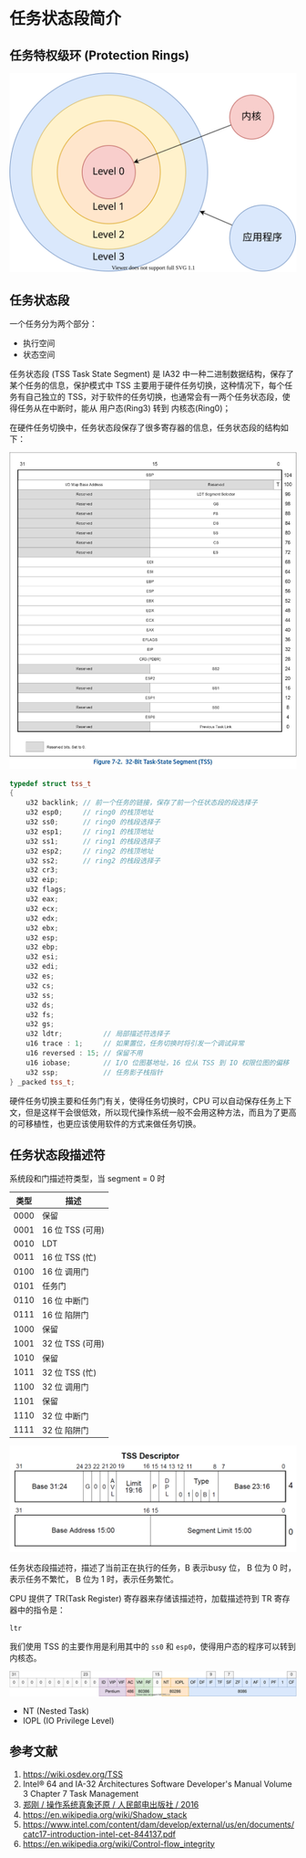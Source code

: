 # 任务状态段简介

## 任务特权级环 (Protection Rings)

![](./images/Privilege_Level.drawio.svg)

## 任务状态段

一个任务分为两个部分：

- 执行空间
- 状态空间

任务状态段 (TSS Task State Segment) 是 IA32 中一种二进制数据结构，保存了某个任务的信息，保护模式中 TSS 主要用于硬件任务切换，这种情况下，每个任务有自己独立的 TSS，对于软件的任务切换，也通常会有一两个任务状态段，使得任务从在中断时，能从 用户态(Ring3) 转到 内核态(Ring0)；

在硬件任务切换中，任务状态段保存了很多寄存器的信息，任务状态段的结构如下：

![](./images/tss.jpg)

```c++
typedef struct tss_t
{
    u32 backlink; // 前一个任务的链接，保存了前一个任状态段的段选择子
    u32 esp0;     // ring0 的栈顶地址
    u32 ss0;      // ring0 的栈段选择子
    u32 esp1;     // ring1 的栈顶地址
    u32 ss1;      // ring1 的栈段选择子
    u32 esp2;     // ring2 的栈顶地址
    u32 ss2;      // ring2 的栈段选择子
    u32 cr3;
    u32 eip;
    u32 flags;
    u32 eax;
    u32 ecx;
    u32 edx;
    u32 ebx;
    u32 esp;
    u32 ebp;
    u32 esi;
    u32 edi;
    u32 es;
    u32 cs;
    u32 ss;
    u32 ds;
    u32 fs;
    u32 gs;
    u32 ldtr;          // 局部描述符选择子
    u16 trace : 1;     // 如果置位，任务切换时将引发一个调试异常
    u16 reversed : 15; // 保留不用
    u16 iobase;        // I/O 位图基地址，16 位从 TSS 到 IO 权限位图的偏移
    u32 ssp;           // 任务影子栈指针
} _packed tss_t;
```

硬件任务切换主要和任务门有关，使得任务切换时，CPU 可以自动保存任务上下文，但是这样干会很低效，所以现代操作系统一般不会用这种方法，而且为了更高的可移植性，也更应该使用软件的方式来做任务切换。

## 任务状态段描述符

系统段和门描述符类型，当 segment = 0 时

| 类型 | 描述             |
| ---- | ---------------- |
| 0000 | 保留             |
| 0001 | 16 位 TSS (可用) |
| 0010 | LDT              |
| 0011 | 16 位 TSS (忙)   |
| 0100 | 16 位 调用门     |
| 0101 | 任务门           |
| 0110 | 16 位 中断门     |
| 0111 | 16 位 陷阱门     |
| 1000 | 保留             |
| 1001 | 32 位 TSS (可用) |
| 1010 | 保留             |
| 1011 | 32 位 TSS (忙)   |
| 1100 | 32 位 调用门     |
| 1101 | 保留             |
| 1110 | 32 位 中断门     |
| 1111 | 32 位 陷阱门     |

![](./images/tss_descriptor.jpg)

任务状态段描述符，描述了当前正在执行的任务，B 表示busy 位， B 位为 0 时，表示任务不繁忙， B 位为 1 时，表示任务繁忙。

CPU 提供了 TR(Task Register) 寄存器来存储该描述符，加载描述符到 TR 寄存器中的指令是：

    ltr

我们使用 TSS 的主要作用是利用其中的 `ss0` 和 `esp0`，使得用户态的程序可以转到内核态。

![](../04%20%E4%B8%AD%E6%96%AD%E5%92%8C%E6%97%B6%E9%92%9F/images/eflags.drawio.svg)

- NT (Nested Task)
- IOPL (IO Privilege Level)

## 参考文献

1. <https://wiki.osdev.org/TSS>
2. Intel® 64 and IA-32 Architectures Software Developer's Manual Volume 3 Chapter 7 Task Management
3. [郑刚 / 操作系统真象还原 / 人民邮电出版社 / 2016](https://book.douban.com/subject/26745156/)
4. <https://en.wikipedia.org/wiki/Shadow_stack>
5. <https://www.intel.com/content/dam/develop/external/us/en/documents/catc17-introduction-intel-cet-844137.pdf>
6. <https://en.wikipedia.org/wiki/Control-flow_integrity>
